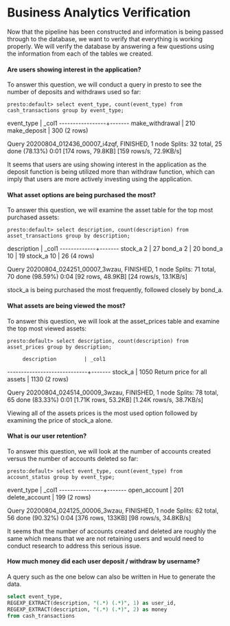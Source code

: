 # Business Analytics Verification

Now that the pipeline has been constructed and information is being passed through to the database, we want to verify that everything is working properly. We will verify the database by answering a few questions using the information from each of the tables we created.

#### Are users showing interest in the application?

To answer this question, we will conduct a query in presto to see the number of deposits and withdraws used so far:

`presto:default> select event_type, count(event_type) from cash_transactions group by event_type;`

   event_type    | _col1 
-----------------+-------
 make_withdrawal |  210 
 make_deposit    |  300 
(2 rows)

Query 20200804_012436_00007_i4zqf, FINISHED, 1 node
Splits: 32 total, 25 done (78.13%)
0:01 [174 rows, 79.8KB] [159 rows/s, 72.9KB/s]

It seems that users are using showing interest in the application as the deposit function is being utilized more than withdraw function, which can imply that users are more actively investing using the application.


#### What asset options are being purchased the most?
To answer this question, we will examine the asset table for the top most purchased assets:

`presto:default> select description, count(description) from asset_transactions group by description;`

 description | _col1 
-------------+-------
 stock_a 2   |    27 
 bond_a 2    |    20 
 bond_a 10   |    19 
 stock_a 10  |    26 
(4 rows)

Query 20200804_024251_00007_3wzau, FINISHED, 1 node
Splits: 71 total, 70 done (98.59%)
0:04 [92 rows, 48.9KB] [24 rows/s, 13.1KB/s]

stock_a is being purchased the most frequently, followed closely by bond_a.

#### What assets are being viewed the most?
To answer this question, we will look at the asset_prices table and examine the top most viewed assets:

`presto:default> select description, count(description) from asset_prices group by description;`

         description         | _col1 
-----------------------------+-------
 stock_a                     |  1050 
 Return price for all assets |  1130 
(2 rows)

Query 20200804_024514_00009_3wzau, FINISHED, 1 node
Splits: 78 total, 65 done (83.33%)
0:01 [1.71K rows, 53.2KB] [1.24K rows/s, 38.7KB/s]

Viewing all of the assets prices is the most used option followed by examining the price of stock_a alone.

#### What is our user retention?
To answer this question, we will look at the number of accounts created versus the number of accounts deleted so far:

`presto:default> select event_type, count(event_type) from account_status group by event_type;`


   event_type   | _col1 
----------------+-------
 open_account   |   201 
 delete_account |   199 
(2 rows)

Query 20200804_024125_00006_3wzau, FINISHED, 1 node
Splits: 62 total, 56 done (90.32%)
0:04 [376 rows, 133KB] [98 rows/s, 34.8KB/s]

It seems that the number of accounts created and deleted are roughly the same which means that we are not retaining users and would need to conduct research to address this serious issue.


#### How much money did each user deposit / withdraw by username? 

A query such as the one below can also be written in Hue to generate the data. 

```sql 
select event_type, 
REGEXP_EXTRACT(description, "(.*) (.*)", 1) as user_id,
REGEXP_EXTRACT(description, "(.*) (.*)", 2) as money
from cash_transactions
```